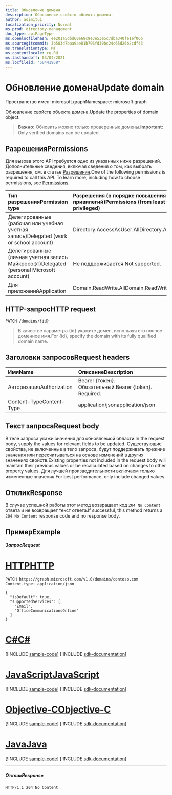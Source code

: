 ```yaml
---
title: Обновление домена
description: Обновление свойств объекта домена.
author: adimitui
localization_priority: Normal
ms.prod: directory-management
doc_type: apiPageType
ms.openlocfilehash: ee201a5dbd60e68c9e3e53e5c7dba340fe1ef06b
ms.sourcegitcommit: 3b583d7baa9ae81b796fd30bc24c65d26b2cdf43
ms.translationtype: MT
ms.contentlocale: ru-RU
ms.lasthandoff: 03/04/2021
ms.locfileid: "50441958"
---
```

# <a name="update-domain"></a><span data-ttu-id="f5637-103">Обновление домена</span><span class="sxs-lookup"><span data-stu-id="f5637-103">Update domain</span></span>

<span data-ttu-id="f5637-104">Пространство имен: microsoft.graph</span><span class="sxs-lookup"><span data-stu-id="f5637-104">Namespace: microsoft.graph</span></span>

<span data-ttu-id="f5637-105">Обновление свойств объекта домена.</span><span class="sxs-lookup"><span data-stu-id="f5637-105">Update the properties of domain object.</span></span>

> <span data-ttu-id="f5637-106">**Важно:** Обновить можно только проверенные домены.</span><span class="sxs-lookup"><span data-stu-id="f5637-106">**Important:** Only verified domains can be updated.</span></span>

## <a name="permissions"></a><span data-ttu-id="f5637-107">Разрешения</span><span class="sxs-lookup"><span data-stu-id="f5637-107">Permissions</span></span>

<span data-ttu-id="f5637-p101">Для вызова этого API требуется одно из указанных ниже разрешений. Дополнительные сведения, включая сведения о том, как выбрать разрешения, см. в статье [Разрешения](/graph/permissions-reference).</span><span class="sxs-lookup"><span data-stu-id="f5637-p101">One of the following permissions is required to call this API. To learn more, including how to choose permissions, see [Permissions](/graph/permissions-reference).</span></span>


|<span data-ttu-id="f5637-110">Тип разрешения</span><span class="sxs-lookup"><span data-stu-id="f5637-110">Permission type</span></span>      | <span data-ttu-id="f5637-111">Разрешения (в порядке повышения привилегий)</span><span class="sxs-lookup"><span data-stu-id="f5637-111">Permissions (from least to most privileged)</span></span>              |
|:--------------------|:---------------------------------------------------------|
|<span data-ttu-id="f5637-112">Делегированные (рабочая или учебная учетная запись)</span><span class="sxs-lookup"><span data-stu-id="f5637-112">Delegated (work or school account)</span></span> | <span data-ttu-id="f5637-113">Directory.AccessAsUser.All</span><span class="sxs-lookup"><span data-stu-id="f5637-113">Directory.AccessAsUser.All</span></span>    |
|<span data-ttu-id="f5637-114">Делегированные (личная учетная запись Майкрософт)</span><span class="sxs-lookup"><span data-stu-id="f5637-114">Delegated (personal Microsoft account)</span></span> | <span data-ttu-id="f5637-115">Не поддерживается.</span><span class="sxs-lookup"><span data-stu-id="f5637-115">Not supported.</span></span>    |
|<span data-ttu-id="f5637-116">Для приложений</span><span class="sxs-lookup"><span data-stu-id="f5637-116">Application</span></span> | <span data-ttu-id="f5637-117">Domain.ReadWrite.All</span><span class="sxs-lookup"><span data-stu-id="f5637-117">Domain.ReadWrite.All</span></span> |

## <a name="http-request"></a><span data-ttu-id="f5637-118">HTTP-запрос</span><span class="sxs-lookup"><span data-stu-id="f5637-118">HTTP request</span></span>
<!-- { "blockType": "ignored" } -->
```http
PATCH /domains/{id}
```

> <span data-ttu-id="f5637-119">В качестве параметра {id} укажите домен, используя его полное доменное имя.</span><span class="sxs-lookup"><span data-stu-id="f5637-119">For {id}, specify the domain with its fully qualified domain name.</span></span>

## <a name="request-headers"></a><span data-ttu-id="f5637-120">Заголовки запросов</span><span class="sxs-lookup"><span data-stu-id="f5637-120">Request headers</span></span>

| <span data-ttu-id="f5637-121">Имя</span><span class="sxs-lookup"><span data-stu-id="f5637-121">Name</span></span>       | <span data-ttu-id="f5637-122">Описание</span><span class="sxs-lookup"><span data-stu-id="f5637-122">Description</span></span>|
|:-----------|:-----------|
| <span data-ttu-id="f5637-123">Авторизация</span><span class="sxs-lookup"><span data-stu-id="f5637-123">Authorization</span></span>  | <span data-ttu-id="f5637-p102">Bearer {токен}. Обязательный.</span><span class="sxs-lookup"><span data-stu-id="f5637-p102">Bearer {token}. Required.</span></span> |
| <span data-ttu-id="f5637-126">Content-Type</span><span class="sxs-lookup"><span data-stu-id="f5637-126">Content-Type</span></span>  | <span data-ttu-id="f5637-127">application/json</span><span class="sxs-lookup"><span data-stu-id="f5637-127">application/json</span></span> |

## <a name="request-body"></a><span data-ttu-id="f5637-128">Текст запроса</span><span class="sxs-lookup"><span data-stu-id="f5637-128">Request body</span></span>

<span data-ttu-id="f5637-129">В теле запроса укажи значения для обновляемой области.</span><span class="sxs-lookup"><span data-stu-id="f5637-129">In the request body, supply the values for relevant fields to be updated.</span></span> <span data-ttu-id="f5637-130">Существующие свойства, не включенные в тело запроса, будут поддерживать прежние значения или пересчитываться на основе изменений в других значениях свойств.</span><span class="sxs-lookup"><span data-stu-id="f5637-130">Existing properties not included in the request body will maintain their previous values or be recalculated based on changes to other property values.</span></span> <span data-ttu-id="f5637-131">Для лучшей производительности включаем только измененные значения.</span><span class="sxs-lookup"><span data-stu-id="f5637-131">For best performance, only include changed values.</span></span>

## <a name="response"></a><span data-ttu-id="f5637-132">Отклик</span><span class="sxs-lookup"><span data-stu-id="f5637-132">Response</span></span>

<span data-ttu-id="f5637-133">В случае успешной работы этот метод возвращает код `204 No Content` ответа и не возвращает текст ответа.</span><span class="sxs-lookup"><span data-stu-id="f5637-133">If successful, this method returns a `204 No Content` response code and no response body.</span></span>

## <a name="example"></a><span data-ttu-id="f5637-134">Пример</span><span class="sxs-lookup"><span data-stu-id="f5637-134">Example</span></span>
##### <a name="request"></a><span data-ttu-id="f5637-135">Запрос</span><span class="sxs-lookup"><span data-stu-id="f5637-135">Request</span></span>


# <a name="http"></a>[<span data-ttu-id="f5637-136">HTTP</span><span class="sxs-lookup"><span data-stu-id="f5637-136">HTTP</span></span>](#tab/http)
<!-- {
  "blockType": "request",
  "sampleKeys": ["contoso.com"],
  "name": "update_domain"
}-->
```http
PATCH https://graph.microsoft.com/v1.0/domains/contoso.com
Content-type: application/json

{
  "isDefault": true,
  "supportedServices": [
    "Email",
    "OfficeCommunicationsOnline"
  ]
}
```
# <a name="c"></a>[<span data-ttu-id="f5637-137">C#</span><span class="sxs-lookup"><span data-stu-id="f5637-137">C#</span></span>](#tab/csharp)
[!INCLUDE [sample-code](../includes/snippets/csharp/update-domain-csharp-snippets.md)]
[!INCLUDE [sdk-documentation](../includes/snippets/snippets-sdk-documentation-link.md)]

# <a name="javascript"></a>[<span data-ttu-id="f5637-138">JavaScript</span><span class="sxs-lookup"><span data-stu-id="f5637-138">JavaScript</span></span>](#tab/javascript)
[!INCLUDE [sample-code](../includes/snippets/javascript/update-domain-javascript-snippets.md)]
[!INCLUDE [sdk-documentation](../includes/snippets/snippets-sdk-documentation-link.md)]

# <a name="objective-c"></a>[<span data-ttu-id="f5637-139">Objective-C</span><span class="sxs-lookup"><span data-stu-id="f5637-139">Objective-C</span></span>](#tab/objc)
[!INCLUDE [sample-code](../includes/snippets/objc/update-domain-objc-snippets.md)]
[!INCLUDE [sdk-documentation](../includes/snippets/snippets-sdk-documentation-link.md)]

# <a name="java"></a>[<span data-ttu-id="f5637-140">Java</span><span class="sxs-lookup"><span data-stu-id="f5637-140">Java</span></span>](#tab/java)
[!INCLUDE [sample-code](../includes/snippets/java/update-domain-java-snippets.md)]
[!INCLUDE [sdk-documentation](../includes/snippets/snippets-sdk-documentation-link.md)]

---


##### <a name="response"></a><span data-ttu-id="f5637-141">Отклик</span><span class="sxs-lookup"><span data-stu-id="f5637-141">Response</span></span>

<!-- {
  "blockType": "response",
  "truncated": true,
  "@odata.type": "microsoft.graph.domain"
} -->
```http
HTTP/1.1 204 No Content
```

<!-- uuid: 8fcb5dbc-d5aa-4681-8e31-b001d5168d79
2015-10-25 14:57:30 UTC -->
<!-- {
  "type": "#page.annotation",
  "description": "Update domain",
  "keywords": "",
  "section": "documentation",
  "tocPath": "",
  "suppressions": [
  ]
}-->

